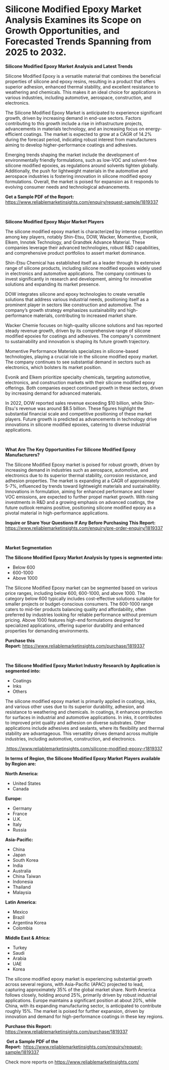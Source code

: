 <p><h1>Silicone Modified Epoxy Market Analysis Examines its Scope on Growth Opportunities, and Forecasted Trends Spanning from 2025 to 2032.</h1></p><p><strong>Silicone Modified Epoxy Market Analysis and Latest Trends</strong></p>
<p><p>Silicone Modified Epoxy is a versatile material that combines the beneficial properties of silicone and epoxy resins, resulting in a product that offers superior adhesion, enhanced thermal stability, and excellent resistance to weathering and chemicals. This makes it an ideal choice for applications in various industries, including automotive, aerospace, construction, and electronics.</p><p>The Silicone Modified Epoxy Market is anticipated to experience significant growth, driven by increasing demand in end-use sectors. Factors contributing to this growth include a rise in infrastructure projects, advancements in materials technology, and an increasing focus on energy-efficient coatings. The market is expected to grow at a CAGR of 14.2% during the forecast period, indicating robust interest from manufacturers aiming to develop higher-performance coatings and adhesives.</p><p>Emerging trends shaping the market include the development of environmentally friendly formulations, such as low-VOC and solvent-free silicone modified epoxies, as regulations around solvents tighten globally. Additionally, the push for lightweight materials in the automotive and aerospace industries is fostering innovation in silicone modified epoxy formulations. Overall, the market is poised for expansion as it responds to evolving consumer needs and technological advancements.</p></p>
<p><strong>Get a Sample PDF of the Report:&nbsp;</strong> <a href="https://www.reliablemarketinsights.com/enquiry/request-sample/1819337?utm_campaign=2441&utm_medium=2&utm_source=Github&utm_content=ia&utm_term=03042025&utm_id=silicone-modified-epoxy">https://www.reliablemarketinsights.com/enquiry/request-sample/1819337</a></p>
<p>&nbsp;</p>
<p><strong>Silicone Modified Epoxy Major Market Players</strong></p>
<p><p>The silicone modified epoxy market is characterized by intense competition among key players, notably Shin-Etsu, DOW, Wacker, Momentive, Evonik, Elkem, Innotek Technology, and Grandtek Advance Material. These companies leverage their advanced technologies, robust R&D capabilities, and comprehensive product portfolios to assert market dominance.</p><p>Shin-Etsu Chemical has established itself as a leader through its extensive range of silicone products, including silicone modified epoxies widely used in electronics and automotive applications. The company continues to invest significantly in research and development, aiming for innovative solutions and expanding its market presence.</p><p>DOW integrates silicone and epoxy technologies to create versatile solutions that address various industrial needs, positioning itself as a prominent player in sectors like construction and automotive. The company’s growth strategy emphasizes sustainability and high-performance materials, contributing to increased market share.</p><p>Wacker Chemie focuses on high-quality silicone solutions and has reported steady revenue growth, driven by its comprehensive range of silicone modified epoxies for coatings and adhesives. The company's commitment to sustainability and innovation is shaping its future growth trajectory.</p><p>Momentive Performance Materials specializes in silicone-based technologies, playing a crucial role in the silicone modified epoxy market. The company continues to see substantial demand in sectors such as electronics, which bolsters its market position.</p><p>Evonik and Elkem prioritize specialty chemicals, targeting automotive, electronics, and construction markets with their silicone modified epoxy offerings. Both companies expect continued growth in these sectors, driven by increasing demand for advanced materials.</p><p>In 2022, DOW reported sales revenue exceeding $10 billion, while Shin-Etsu's revenue was around $8.5 billion. These figures highlight the substantial financial scale and competitive positioning of these market players. Future growth is predicted as advancements in technology drive innovations in silicone modified epoxies, catering to diverse industrial applications.</p></p>
<p>&nbsp;</p>
<p><strong>What Are The Key Opportunities For Silicone Modified Epoxy Manufacturers?</strong></p>
<p><p>The Silicone Modified Epoxy market is poised for robust growth, driven by increasing demand in industries such as aerospace, automotive, and electronics due to its superior thermal stability, corrosion resistance, and adhesion properties. The market is expanding at a CAGR of approximately 5-7%, influenced by trends toward lightweight materials and sustainability. Innovations in formulation, aiming for enhanced performance and lower VOC emissions, are expected to further propel market growth. With rising investments in R&D and a growing emphasis on advanced coatings, the future outlook remains positive, positioning silicone modified epoxy as a pivotal material in high-performance applications.</p></p>
<p><strong>Inquire or Share Your Questions If Any Before Purchasing This Report:</strong> <a href="https://www.reliablemarketinsights.com/enquiry/pre-order-enquiry/1819337?utm_campaign=2441&utm_medium=2&utm_source=Github&utm_content=ia&utm_term=03042025&utm_id=silicone-modified-epoxy">https://www.reliablemarketinsights.com/enquiry/pre-order-enquiry/1819337</a></p>
<p>&nbsp;</p>
<p><strong>Market Segmentation</strong></p>
<p><strong>The Silicone Modified Epoxy Market Analysis by types is segmented into:</strong></p>
<p><ul><li>Below 600</li><li>600-1000</li><li>Above 1000</li></ul></p>
<p><p>The Silicone Modified Epoxy market can be segmented based on various price ranges, including below 600, 600-1000, and above 1000. The category below 600 typically includes cost-effective solutions suitable for smaller projects or budget-conscious consumers. The 600-1000 range caters to mid-tier products balancing quality and affordability, often preferred by industries looking for reliable performance without premium pricing. Above 1000 features high-end formulations designed for specialized applications, offering superior durability and enhanced properties for demanding environments.</p></p>
<p><strong>Purchase this Report:&nbsp;</strong><a href="https://www.reliablemarketinsights.com/purchase/1819337?utm_campaign=2441&utm_medium=2&utm_source=Github&utm_content=ia&utm_term=03042025&utm_id=silicone-modified-epoxy">https://www.reliablemarketinsights.com/purchase/1819337</a></p>
<p>&nbsp;</p>
<p><strong>The Silicone Modified Epoxy Market Industry Research by Application is segmented into:</strong></p>
<p><ul><li>Coatings</li><li>Inks</li><li>Others</li></ul></p>
<p><p>The silicone modified epoxy market is primarily applied in coatings, inks, and various other uses due to its superior durability, adhesion, and resistance to weathering and chemicals. In coatings, it enhances protection for surfaces in industrial and automotive applications. In inks, it contributes to improved print quality and adhesion on diverse substrates. Other applications include adhesives and sealants, where its flexibility and thermal stability are advantageous. This versatility drives demand across multiple industries, including automotive, construction, and electronics.</p></p>
<p><a href="https://www.reliablemarketinsights.com/silicone-modified-epoxy-r1819337?utm_campaign=2441&utm_medium=2&utm_source=Github&utm_content=ia&utm_term=03042025&utm_id=silicone-modified-epoxy">&nbsp;https://www.reliablemarketinsights.com/silicone-modified-epoxy-r1819337</a></p>
<p><strong>In terms of Region, the Silicone Modified Epoxy Market Players available by Region are:</strong></p>
<p>
    <p> <strong> North America: </strong>
        <ul>
            <li>United States</li>
            <li>Canada</li>
        </ul>
        </p> 
    <p> <strong> Europe: </strong>
        <ul>
            <li>Germany</li>
            <li>France</li>
            <li>U.K.</li>
            <li>Italy</li>
            <li>Russia</li>
        </ul>
        </p> 
    <p> <strong> Asia-Pacific: </strong>
        <ul>
            <li>China</li>
            <li>Japan</li>
            <li>South Korea</li>
            <li>India</li>
            <li>Australia</li>
            <li>China Taiwan</li>
            <li>Indonesia</li>
            <li>Thailand</li>
            <li>Malaysia</li>
        </ul>
        </p> 
    <p> <strong> Latin America: </strong>
        <ul>
            <li>Mexico</li>
            <li>Brazil</li>
            <li>Argentina Korea</li>
            <li>Colombia</li>
        </ul>
        </p> 
    <p> <strong> Middle East & Africa: </strong>
        <ul>
            <li>Turkey</li>
            <li>Saudi</li>
            <li>Arabia</li>
            <li>UAE</li>
            <li>Korea</li>
        </ul>
    </p>
    </p>
<p><p>The silicone modified epoxy market is experiencing substantial growth across several regions, with Asia-Pacific (APAC) projected to lead, capturing approximately 35% of the global market share. North America follows closely, holding around 25%, primarily driven by robust industrial applications. Europe maintains a significant position at about 20%, while China, with its expanding manufacturing sector, is anticipated to contribute roughly 15%. The market is poised for further expansion, driven by innovation and demand for high-performance coatings in these key regions.</p></p>
<p><strong>Purchase this Report: </strong><a href="https://www.reliablemarketinsights.com/purchase/1819337?utm_campaign=2441&utm_medium=2&utm_source=Github&utm_content=ia&utm_term=03042025&utm_id=silicone-modified-epoxy">https://www.reliablemarketinsights.com/purchase/1819337</a></p>
<p>&nbsp;<strong>Get a Sample PDF of the Report:&nbsp;&nbsp;</strong><a href="https://www.reliablemarketinsights.com/enquiry/request-sample/1819337?utm_campaign=2441&utm_medium=2&utm_source=Github&utm_content=ia&utm_term=03042025&utm_id=silicone-modified-epoxy">https://www.reliablemarketinsights.com/enquiry/request-sample/1819337</a></p>
<p><strong></strong></p>
<p>Check more reports on <a href="https://www.reliablemarketinsights.com/?utm_campaign=2441&utm_medium=2&utm_source=Github&utm_content=ia&utm_term=03042025&utm_id=silicone-modified-epoxy">https://www.reliablemarketinsights.com/</a></p>